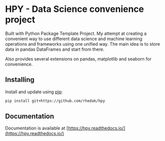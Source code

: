 # HPY - Data Science convenience project


Built with Python Package Template Project. 
My attempt at creating a convenient way to use different data science and machine learning operations and frameworks using one unified way.
The main idea is to store data in pandas DataFrames and start from there.

Also provides several extensions on pandas, matplotlib and seaborn for convenience.

## Installing

Install and update using [pip](https://pip.pypa.io/en/stable/quickstart/):

```bash
pip install git+https://github.com/rhedak/hpy
```

## Documentation

Documentation is available at [https://hpy.readthedocs.io/](https://hpy.readthedocs.io/)
